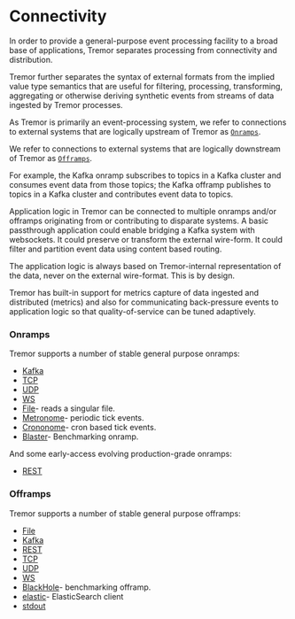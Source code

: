 # Connectivity

In order to provide a general-purpose event processing facility to a broad base
of applications, Tremor separates processing from connectivity and distribution.

Tremor further separates the syntax of external formats from the implied value type semantics that are useful for filtering, processing, transforming, aggregating or otherwise deriving synthetic events from streams of data ingested by Tremor processes.

As Tremor is primarily an event-processing system, we refer to connections to external systems that are logically upstream of Tremor as [`Onramps`](#h-onramps).

We refer to connections to external systems that are logically downstream of Tremor as [`Offramps`](#h-offramps).

For example, the Kafka onramp subscribes to topics in a Kafka cluster and consumes event data from those topics; the Kafka offramp publishes to topics in a Kafka cluster and contributes event data to topics.

Application logic in Tremor can be connected to multiple onramps and/or offramps originating from or contributing to disparate systems. A basic passthrough application could enable bridging a Kafka system with websockets. It could preserve or transform the external wire-form. It could filter and partition event data using content based routing.

The application logic is always based on Tremor-internal representation of the data, never on the external wire-format. This is by design.

Tremor has built-in support for metrics capture of data ingested and distributed (metrics) and also for communicating back-pressure events to application logic so that quality-of-service can be tuned adaptively.

### Onramps

Tremor supports a number of stable general purpose onramps:

* [Kafka](/docs/0.11/artefacts/onramps#kafka)
* [TCP](/docs/0.11/artefacts/onramps#tcp)
* [UDP](/docs/0.11/artefacts/onramps#udp)
* [WS](/docs/0.11/artefacts/onramps#ws)
* [File](/docs/0.11/artefacts/onramps#file)- reads a singular file.
* [Metronome](/docs/0.11/artefacts/onramps#metronome)- periodic tick events.
* [Crononome](/docs/0.11/artefacts/onramps#crononome)- cron based tick events.
* [Blaster](/docs/0.11/artefacts/onramps#blaster)- Benchmarking onramp.

And some early-access evolving production-grade onramps:

* [REST](/docs/0.11/artefacts/onramps#rest)

### Offramps

Tremor supports a number of stable general purpose offramps:

* [File](/docs/0.11/artefacts/offramps#file)
* [Kafka](/docs/0.11/artefacts/offramps#kafka)
* [REST](/docs/0.11/artefacts/offramps#http)
* [TCP](/docs/0.11/artefacts/offramps#tcp)
* [UDP](/docs/0.11/artefacts/offramps#udp)
* [WS](/docs/0.11/artefacts/offramps#ws)
* [BlackHole](/docs/0.11/artefacts/offramps#blackhole)- benchmarking offramp.
* [elastic](/docs/0.11/artefacts/offramps#elastic)- ElasticSearch client
* [stdout](/docs/0.11/artefacts/offramps#stdout)
